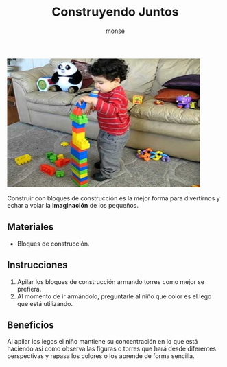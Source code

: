 ﻿---
layout: post
title:  "Construyendo Juntos"
tags: [visual-espacial]
categories: [infantes, actividad]
author: monse
image: /assets/posts/2020-06-05-construyendo-juntos.jpg
---
![Actividad de bloques de construcción](/assets/posts/2020-06-05-construyendo-juntos.jpg)

Construir con bloques de construcción es la mejor forma para divertirnos y echar a volar la **imaginación** de los pequeños. 

## Materiales 
- Bloques de construcción.
 
## Instrucciones 
1. Apilar los bloques de construcción armando torres como mejor se prefiera.
2. Al momento de ir armándolo, preguntarle al niño que color es el lego que está utilizando. 

## Beneficios 
Al apilar los legos el niño mantiene su concentración en lo que está haciendo así como observa las figuras o torres que hará desde diferentes perspectivas y repasa los colores o los aprende de forma sencilla.